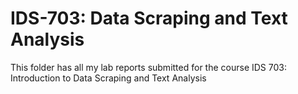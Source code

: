 # IDS-703: Data Scraping and Text Analysis

This folder has all my lab reports submitted for the course IDS 703: Introduction to Data Scraping and Text Analysis

